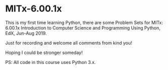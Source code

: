 # MITx-6.00.1x

This is my first time learning Python, there are some Problem Sets for MITx: 6.00.1x Introduction to Computer Science and Programming Using Python, EdX, Jun-Aug 2019.

Just for recording and welcome all comments from kind you!

Hoping I could be stronger someday!

PS: All code in this course uses Python 3.x.
